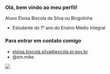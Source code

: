 ### Olá, bem vindo ao meu perfil!

Aluno Eloisa Biscola da Silva ou Bingolinha 

- Estudante do 1° ano do Ensino Médio Integral

### Para entrar em contato comigo
- eloisa.biscola.silva@escola.pr.gov.br
- @zm.mike

![](blob:https://web.whatsapp.com/ee494a0d-cd90-4bd4-8de8-1f17e1456bc5)
